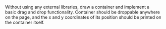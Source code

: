 <!-- PROBLEM STATEMENT -->
Without using any external libraries, draw a container and implement a basic drag and drop functionality. Container should be droppable anywhere on the page, and the x and y coordinates of its position should be printed on the container itself.